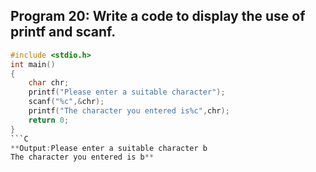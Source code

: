 ## Program 20: Write a code to display the use of printf and scanf.
```C
#include <stdio.h>
int main()
{
    char chr;
    printf("Please enter a suitable character");
    scanf("%c",&chr);
    printf("The character you entered is%c",chr);
    return 0;
}
```C
**Output:Please enter a suitable character b
The character you entered is b**
